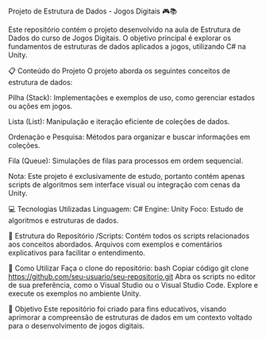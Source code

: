 Projeto de Estrutura de Dados - Jogos Digitais 🎮📚

Este repositório contém o projeto desenvolvido na aula de Estrutura de Dados do curso de Jogos Digitais. O objetivo principal é explorar os fundamentos de estruturas de dados aplicados a jogos, utilizando C# na Unity.

📋 Conteúdo do Projeto
O projeto aborda os seguintes conceitos de estrutura de dados:

Pilha (Stack): Implementações e exemplos de uso, como gerenciar estados ou ações em jogos.

Lista (List): Manipulação e iteração eficiente de coleções de dados.

Ordenação e Pesquisa: Métodos para organizar e buscar informações em coleções.

Fila (Queue): Simulações de filas para processos em ordem sequencial.

Nota: Este projeto é exclusivamente de estudo, portanto contém apenas scripts de algoritmos sem interface visual ou integração com cenas da Unity.

💻 Tecnologias Utilizadas
Linguagem: C#
Engine: Unity
Foco: Estudo de algoritmos e estruturas de dados.

📁 Estrutura do Repositório
/Scripts: Contém todos os scripts relacionados aos conceitos abordados.
Arquivos com exemplos e comentários explicativos para facilitar o entendimento.

🚀 Como Utilizar
Faça o clone do repositório:
bash
Copiar código
git clone https://github.com/seu-usuario/seu-repositorio.git
Abra os scripts no editor de sua preferência, como o Visual Studio ou o Visual Studio Code.
Explore e execute os exemplos no ambiente Unity.

🎯 Objetivo
Este repositório foi criado para fins educativos, visando aprimorar a compreensão de estruturas de dados em um contexto voltado para o desenvolvimento de jogos digitais.

